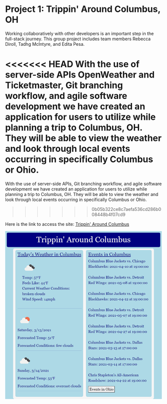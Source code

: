 # Project 1: Trippin' Around Columbus, OH

Working collaboratively with other developers is an important step in the full-stack journey. This group project includes team members Rebecca Diroll, Tadhg McIntyre, and Edita Pesa. 

<<<<<<< HEAD
With the use of server-side APIs OpenWeather and Ticketmaster, Git branching workflow, and agile software development we have created an application for users to utilize while planning a trip to Columbus, OH. They will be able to view the weather and look through local events occurring in specifically Columbus or Ohio.
=======
With the use of server-side APIs, Git branching workflow, and agile software development we have created an application for users to utilize while planning a trip to Columbus, OH. They will be able to view the weather and look through local events occurring in specifically Columbus or Ohio.
>>>>>>> 0b05b322ce8c7aefa536cd286b008448b4f07cd9

Here is the link to access the site: [Trippin' Around Columbus](https://tadhgmc.github.io/Project-1/)

![demo pic](assets\images\demo-pic.jpg)
